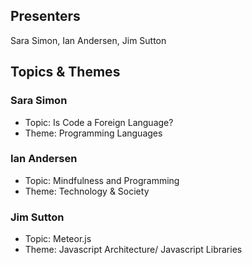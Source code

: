 ## Presenters

Sara Simon, Ian Andersen, Jim Sutton

## Topics & Themes

### Sara Simon

* Topic: Is Code a Foreign Language?
* Theme: Programming Languages

### Ian Andersen

* Topic: Mindfulness and Programming
* Theme: Technology & Society

### Jim Sutton

* Topic: Meteor.js
* Theme: Javascript Architecture/ Javascript Libraries
